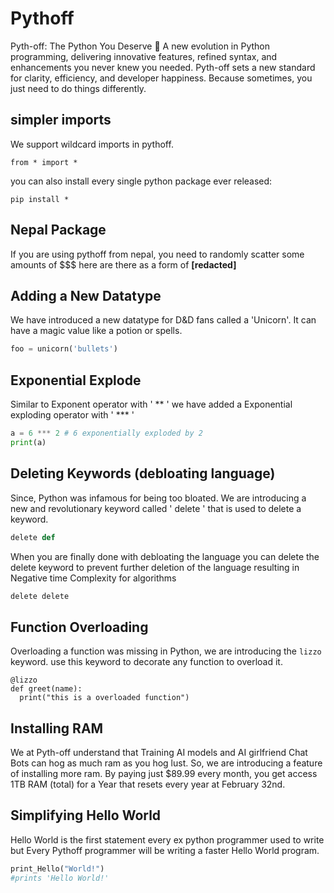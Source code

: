 # Pythoff
Pyth-off: The Python You Deserve 🐍 A new evolution in Python programming, delivering innovative features, refined syntax, and enhancements you never knew you needed. Pyth-off sets a new standard for clarity, efficiency, and developer happiness. Because sometimes, you just need to do things differently.
## simpler imports 
We support wildcard imports in pythoff. 
```
from * import *
```
you can also install every single python package ever released:
```
pip install *
```
## Nepal Package 
If you are using pythoff from nepal, you need to randomly scatter some amounts of $$$ here are there as a form of **[redacted]**


## Adding a New Datatype
We have introduced a new datatype for D&D fans called a 'Unicorn'. It can have a magic value like a potion or spells. 

```python
foo = unicorn('bullets')
```

##  Exponential Explode
Similar to Exponent operator with ' ** ' we have added a Exponential exploding operator with ' *** ' 

```python
a = 6 *** 2 # 6 exponentially exploded by 2
print(a)
```

## Deleting Keywords (debloating language) 
Since, Python was infamous for being too bloated. We are introducing a new and revolutionary keyword called ' delete ' that is used to delete a keyword. 
```python
delete def
```
When you are finally done with debloating the language you can delete the delete keyword to prevent further deletion of the language resulting in Negative time Complexity for algorithms
```python
delete delete
```
## Function Overloading 
Overloading a function was missing in Python, we are introducing the  ` lizzo ` keyword. use this keyword to decorate any function to overload it. 
```
@lizzo
def greet(name):
  print("this is a overloaded function")
```
## Installing RAM 
We at Pyth-off understand that Training AI models and AI girlfriend Chat Bots can hog as much ram as you hog lust. So, we are introducing a feature of installing more ram. By paying just $89.99 every month, you get access 1TB RAM (total) for a Year that resets every year at February 32nd. 

## Simplifying Hello World 
Hello World is the first statement every ex python programmer used to write but Every Pythoff programmer will be writing a faster Hello World program. 
```python
print_Hello("World!")
#prints 'Hello World!' 
```
